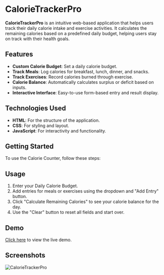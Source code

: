 # CalorieTrackerPro

**CalorieTrackerPro** is an intuitive web-based application that helps users track their daily calorie intake and exercise activities. It calculates the remaining calories based on a predefined daily budget, helping users stay on track with their health goals.

## Features
- **Custom Calorie Budget**: Set a daily calorie budget.
- **Track Meals**: Log calories for breakfast, lunch, dinner, and snacks.
- **Track Exercises**: Record calories burned through exercise.
- **Calorie Balance**: Automatically calculates surplus or deficit based on inputs.
- **Interactive Interface**: Easy-to-use form-based entry and result display.

## Technologies Used
- **HTML**: For the structure of the application.
- **CSS**: For styling and layout.
- **JavaScript**: For interactivity and functionality.

## Getting Started
To use the Calorie Counter, follow these steps:

## Usage
1. Enter your Daily Calorie Budget.
2. Add entries for meals or exercises using the dropdown and "Add Entry" button.
3. Click "Calculate Remaining Calories" to see your calorie balance for the day.
4. Use the "Clear" button to reset all fields and start over.

## Demo
[Click here](https://anuragrauniyar.github.io/CalorieTrackerPro)
 to view the live demo.

## Screenshots
![CalorieTrackerPro](https://github.com/user-attachments/assets/29c0be01-3655-4f23-874b-8deb9292dfe1)
